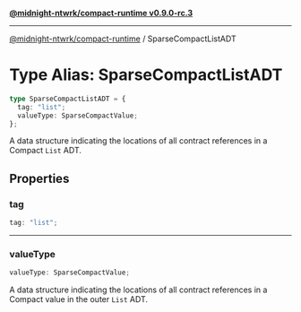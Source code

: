 [**@midnight-ntwrk/compact-runtime v0.9.0-rc.3**](../README.md)

***

[@midnight-ntwrk/compact-runtime](../globals.md) / SparseCompactListADT

# Type Alias: SparseCompactListADT

```ts
type SparseCompactListADT = {
  tag: "list";
  valueType: SparseCompactValue;
};
```

A data structure indicating the locations of all contract references in a Compact `List` ADT.

## Properties

### tag

```ts
tag: "list";
```

***

### valueType

```ts
valueType: SparseCompactValue;
```

A data structure indicating the locations of all contract references in a Compact value in the outer `List` ADT.
